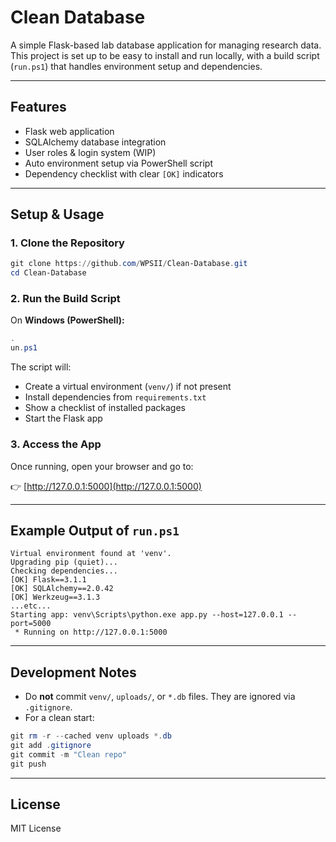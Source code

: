 # Clean Database

A simple Flask-based lab database application for managing research data.  
This project is set up to be easy to install and run locally, with a build script (`run.ps1`) that handles environment setup and dependencies.

---

## Features
- Flask web application
- SQLAlchemy database integration
- User roles & login system (WIP)
- Auto environment setup via PowerShell script
- Dependency checklist with clear `[OK]` indicators

---

## Setup & Usage

### 1. Clone the Repository
```powershell
git clone https://github.com/WPSII/Clean-Database.git
cd Clean-Database
```

### 2. Run the Build Script
On **Windows (PowerShell):**
```powershell
.
un.ps1
```

The script will:
- Create a virtual environment (`venv/`) if not present
- Install dependencies from `requirements.txt`
- Show a checklist of installed packages
- Start the Flask app

### 3. Access the App
Once running, open your browser and go to:

👉 [http://127.0.0.1:5000](http://127.0.0.1:5000)

---

## Example Output of `run.ps1`

```
Virtual environment found at 'venv'.
Upgrading pip (quiet)...
Checking dependencies...
[OK] Flask==3.1.1
[OK] SQLAlchemy==2.0.42
[OK] Werkzeug==3.1.3
...etc...
Starting app: venv\Scripts\python.exe app.py --host=127.0.0.1 --port=5000
 * Running on http://127.0.0.1:5000
```

---

## Development Notes
- Do **not** commit `venv/`, `uploads/`, or `*.db` files. They are ignored via `.gitignore`.
- For a clean start:
```powershell
git rm -r --cached venv uploads *.db
git add .gitignore
git commit -m "Clean repo"
git push
```

---

## License
MIT License
